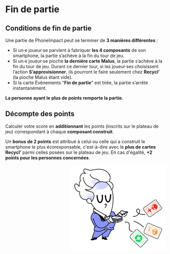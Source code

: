 # Fin de partie

## Conditions de fin de partie

Une partie de PhoneImpact peut se terminer de **3 manières différentes** :

* Si un·e joueur·se parvient à fabriquer **les 4 composants** de son smartphone, la partie s’achève à la fin du tour de jeu.
* Si un·e joueur·se pioche **la dernière carte Malus**, la partie s’achève à la fin du tour de jeu. Durant ce dernier tour, si les joueur·ses choisissent l’action **S’approvisionner**, ils pourront le faire seulement chez **Recycl’** (la pioche Malus étant vide).
* Si la carte Évènements "**Fin de partie**" est tirée, la partie s’arrête instantanément.
  
**La personne ayant le plus de points remporte la partie.**

## Décompte des points

Calculer votre score en **additionnant** les points (inscrits sur le plateau de jeu) correspondant à chaque **composant construit**.

Un **bonus de 2 points** est attribué à celui ou celle qui a construit le smartphone le plus écoresponsable, c'est-à-dire avec le **plus de cartes Recycl’** parmi celles posées sur le plateau de jeu. En cas d'égalité, **+2 points pour les personnes concernées**.

<img alt="illustration1.png" src="../img/illustration1.png" width="300" align="right"/>
